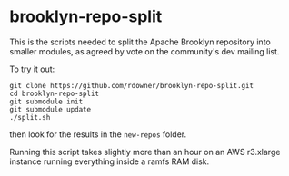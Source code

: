 # brooklyn-repo-split

This is the scripts needed to split the Apache Brooklyn repository into smaller modules, as agreed by vote on the community's dev
mailing list.

To try it out:

```{shell}
git clone https://github.com/rdowner/brooklyn-repo-split.git
cd brooklyn-repo-split
git submodule init
git submodule update
./split.sh
```

then look for the results in the `new-repos` folder.

Running this script takes slightly more than an hour on an AWS r3.xlarge instance running everything inside a ramfs RAM disk.
